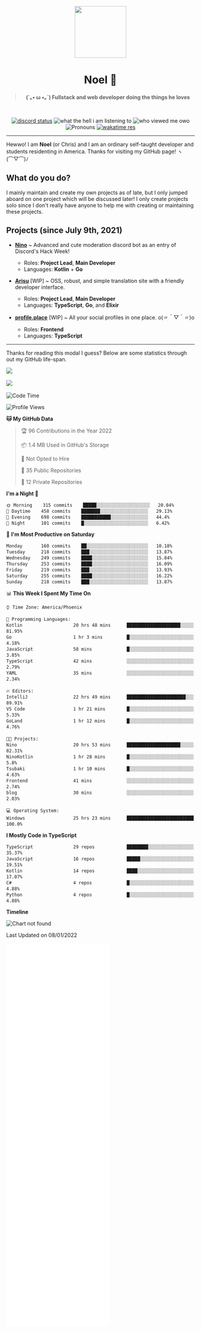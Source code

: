 <div align='center'>
  <div align='center'>
    <img
      src='https://cdn.floofy.dev/art/icons/icon_cinnamonserval.png'
      width='138'
      height='138'
    />
  </div>
  <h1>Noel 🐾</h1>
  <blockquote><strong>(´｡• ω •｡`) Fullstack and web developer doing the things he loves</strong></blockquote>

  <br />

  <a href='https://discord.com/users/280158289667555328' target='_blank'><img alt="discord status" src="https://dev.discordprofiles.me/badge/status/280158289667555328" /></a>
  <img alt="what the hell i am listening to" src="https://dev.discordprofiles.me/badge/spotify/280158289667555328" />
  <img alt="who viewed me owo" src="https://komarev.com/ghpvc/?username=auguwu" />
  <img alt='Pronouns' src='https://img.shields.io/endpoint?url=https://pronoundb.org/shields/6004d014406af11e4593a013' />
  <a href="https://wakatime.com/@auguwu" target='_blank'>
    <img alt='wakatime res' src='https://wakatime.com/badge/user/89736485-42ec-4c0f-a2f3-481db74514dc.svg' />
  </a>
</div>

<hr />

Hewwo! I am **Noel** (or Chris) and I am an ordinary self-taught developer and students residenting in America. Thanks for visiting my GitHub page! ヽ(⌒▽⌒)ﾉ

## What do you do?
I mainly maintain and create my own projects as of late, but I only jumped aboard on one project which will be discussed later! I only create projects
solo since I don't really have anyone to help me with creating or maintaining these projects.

## Projects (since July 9th, 2021)
- [**Nino**](https://nino.sh) ~ Advanced and cute moderation discord bot as an entry of Discord's Hack Week!
  - Roles: **Project Lead**, **Main Developer**
  - Languages: **Kotlin** + **Go**

- [**Arisu**](https://arisu.land) [WIP] ~ OSS, robust, and simple translation site with a friendly developer interface.
  - Roles: **Project Lead**, **Main Developer**
  - Languages: **TypeScript**, **Go**, and **Elixir**

- [**profile.place**](https://profile.place) [WIP] ~ All your social profiles in one place. o(〃＾▽＾〃)o
  - Roles: **Frontend**
  - Languages: **TypeScript**

---

Thanks for reading this modal I guess? Below are some statistics through out my GitHub life-span.

![](https://github-readme-stats.vercel.app/api?username=auguwu&count_private=true&show_icons=true&theme=gruvbox)

![](https://github-readme-stats.vercel.app/api/top-langs/?username=auguwu&layout=compact&theme=gruvbox)

<!--START_SECTION:waka-->
![Code Time](http://img.shields.io/badge/Code%20Time-2%2C597%20hrs%2055%20mins-blue)

![Profile Views](http://img.shields.io/badge/Profile%20Views-55-blue)

**🐱 My GitHub Data** 

> 🏆 96 Contributions in the Year 2022
 > 
> 📦 1.4 MB Used in GitHub's Storage 
 > 
> 🚫 Not Opted to Hire
 > 
> 📜 35 Public Repositories 
 > 
> 🔑 12 Private Repositories  
 > 
**I'm a Night 🦉** 

```text
🌞 Morning    315 commits    █████░░░░░░░░░░░░░░░░░░░░   20.04% 
🌆 Daytime    458 commits    ███████░░░░░░░░░░░░░░░░░░   29.13% 
🌃 Evening    698 commits    ███████████░░░░░░░░░░░░░░   44.4% 
🌙 Night      101 commits    █░░░░░░░░░░░░░░░░░░░░░░░░   6.42%

```
📅 **I'm Most Productive on Saturday** 

```text
Monday       160 commits    ██░░░░░░░░░░░░░░░░░░░░░░░   10.18% 
Tuesday      218 commits    ███░░░░░░░░░░░░░░░░░░░░░░   13.87% 
Wednesday    249 commits    ████░░░░░░░░░░░░░░░░░░░░░   15.84% 
Thursday     253 commits    ████░░░░░░░░░░░░░░░░░░░░░   16.09% 
Friday       219 commits    ███░░░░░░░░░░░░░░░░░░░░░░   13.93% 
Saturday     255 commits    ████░░░░░░░░░░░░░░░░░░░░░   16.22% 
Sunday       218 commits    ███░░░░░░░░░░░░░░░░░░░░░░   13.87%

```


📊 **This Week I Spent My Time On** 

```text
⌚︎ Time Zone: America/Phoenix

💬 Programming Languages: 
Kotlin                   20 hrs 48 mins      ████████████████████░░░░░   81.95% 
Go                       1 hr 3 mins         █░░░░░░░░░░░░░░░░░░░░░░░░   4.18% 
JavaScript               58 mins             █░░░░░░░░░░░░░░░░░░░░░░░░   3.85% 
TypeScript               42 mins             ░░░░░░░░░░░░░░░░░░░░░░░░░   2.79% 
YAML                     35 mins             ░░░░░░░░░░░░░░░░░░░░░░░░░   2.34%

🔥 Editors: 
IntelliJ                 22 hrs 49 mins      ██████████████████████░░░   89.91% 
VS Code                  1 hr 21 mins        █░░░░░░░░░░░░░░░░░░░░░░░░   5.33% 
GoLand                   1 hr 12 mins        █░░░░░░░░░░░░░░░░░░░░░░░░   4.76%

🐱‍💻 Projects: 
Nino                     20 hrs 53 mins      ████████████████████░░░░░   82.31% 
NinoKotlin               1 hr 28 mins        █░░░░░░░░░░░░░░░░░░░░░░░░   5.8% 
Tsubaki                  1 hr 10 mins        █░░░░░░░░░░░░░░░░░░░░░░░░   4.63% 
Frontend                 41 mins             ░░░░░░░░░░░░░░░░░░░░░░░░░   2.74% 
blog                     30 mins             ░░░░░░░░░░░░░░░░░░░░░░░░░   2.03%

💻 Operating System: 
Windows                  25 hrs 23 mins      █████████████████████████   100.0%

```

**I Mostly Code in TypeScript** 

```text
TypeScript               29 repos            ████████░░░░░░░░░░░░░░░░░   35.37% 
JavaScript               16 repos            █████░░░░░░░░░░░░░░░░░░░░   19.51% 
Kotlin                   14 repos            ████░░░░░░░░░░░░░░░░░░░░░   17.07% 
C#                       4 repos             █░░░░░░░░░░░░░░░░░░░░░░░░   4.88% 
Python                   4 repos             █░░░░░░░░░░░░░░░░░░░░░░░░   4.88%

```


**Timeline**

![Chart not found](https://raw.githubusercontent.com/auguwu/auguwu/master/charts/bar_graph.png) 


 Last Updated on 08/01/2022
<!--END_SECTION:waka-->

![](./github-metrics.svg)
